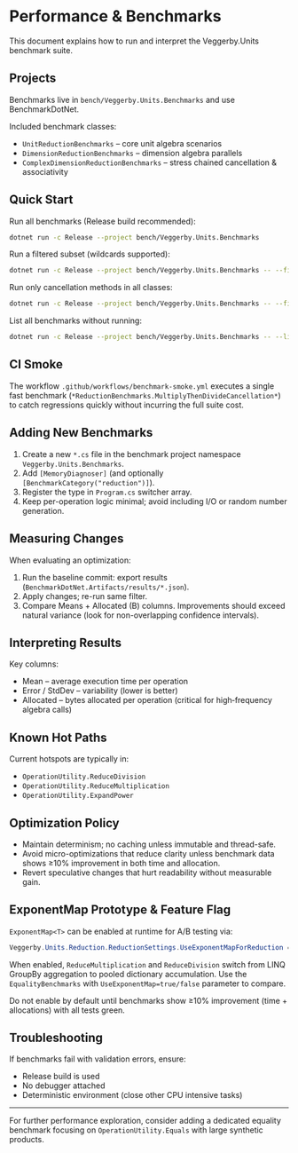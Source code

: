 # Performance & Benchmarks

This document explains how to run and interpret the Veggerby.Units benchmark suite.

## Projects

Benchmarks live in `bench/Veggerby.Units.Benchmarks` and use BenchmarkDotNet.

Included benchmark classes:

* `UnitReductionBenchmarks` – core unit algebra scenarios
* `DimensionReductionBenchmarks` – dimension algebra parallels
* `ComplexDimensionReductionBenchmarks` – stress chained cancellation & associativity

## Quick Start

Run all benchmarks (Release build recommended):

```bash
dotnet run -c Release --project bench/Veggerby.Units.Benchmarks
```

Run a filtered subset (wildcards supported):

```bash
dotnet run -c Release --project bench/Veggerby.Units.Benchmarks -- --filter *NestedDivision*
```

Run only cancellation methods in all classes:

```bash
dotnet run -c Release --project bench/Veggerby.Units.Benchmarks -- --filter *MultiplyThenDivideCancellation*
```

List all benchmarks without running:

```bash
dotnet run -c Release --project bench/Veggerby.Units.Benchmarks -- --list flat
```

## CI Smoke

The workflow `.github/workflows/benchmark-smoke.yml` executes a single fast benchmark (`*ReductionBenchmarks.MultiplyThenDivideCancellation*`) to catch regressions quickly without incurring the full suite cost.

## Adding New Benchmarks

1. Create a new `*.cs` file in the benchmark project namespace `Veggerby.Units.Benchmarks`.
2. Add `[MemoryDiagnoser]` (and optionally `[BenchmarkCategory("reduction")]`).
3. Register the type in `Program.cs` switcher array.
4. Keep per-operation logic minimal; avoid including I/O or random number generation.

## Measuring Changes

When evaluating an optimization:

1. Run the baseline commit: export results (`BenchmarkDotNet.Artifacts/results/*.json`).
2. Apply changes; re-run same filter.
3. Compare Means + Allocated (B) columns. Improvements should exceed natural variance (look for non-overlapping confidence intervals).

## Interpreting Results

Key columns:

* Mean – average execution time per operation
* Error / StdDev – variability (lower is better)
* Allocated – bytes allocated per operation (critical for high‑frequency algebra calls)

## Known Hot Paths

Current hotspots are typically in:

* `OperationUtility.ReduceDivision`
* `OperationUtility.ReduceMultiplication`
* `OperationUtility.ExpandPower`

## Optimization Policy

* Maintain determinism; no caching unless immutable and thread-safe.
* Avoid micro-optimizations that reduce clarity unless benchmark data shows ≥10% improvement in both time and allocation.
* Revert speculative changes that hurt readability without measurable gain.

## ExponentMap Prototype & Feature Flag

`ExponentMap<T>` can be enabled at runtime for A/B testing via:

```csharp
Veggerby.Units.Reduction.ReductionSettings.UseExponentMapForReduction = true; // BEFORE using operators
```

When enabled, `ReduceMultiplication` and `ReduceDivision` switch from LINQ GroupBy aggregation to pooled
dictionary accumulation. Use the `EqualityBenchmarks` with `UseExponentMap=true/false` parameter to compare.

Do not enable by default until benchmarks show ≥10% improvement (time + allocations) with all tests green.

## Troubleshooting

If benchmarks fail with validation errors, ensure:

* Release build is used
* No debugger attached
* Deterministic environment (close other CPU intensive tasks)

---
For further performance exploration, consider adding a dedicated equality benchmark focusing on `OperationUtility.Equals` with large synthetic products.
